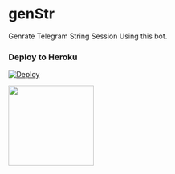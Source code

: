 # genStr
Genrate Telegram String Session Using this bot.


### Deploy to Heroku
[![Deploy](https://www.herokucdn.com/deploy/button.svg)](https://heroku.com/deploy?template=https://github.com/Krakinz/genStr)

<img align="centre" width=170px height=160px src="https://i.ibb.co/6Ftn6qn/genStr.jpg">
